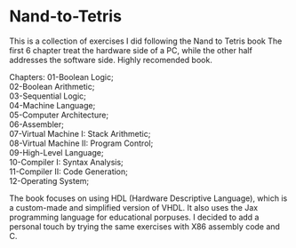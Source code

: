 # Nand-to-Tetris
This is a collection of exercises I did following the Nand to Tetris book
The first 6 chapter treat the hardware side of a PC, while the other half addresses the software side.
Highly recomended book. 

Chapters:
01-Boolean Logic;  
02-Boolean Arithmetic;  
03-Sequential Logic;  
04-Machine Language;  
05-Computer Architecture;  
06-Assembler;  
07-Virtual Machine I: Stack Arithmetic;  
08-Virtual Machine II: Program Control;  
09-High-Level Language;  
10-Compiler I: Syntax Analysis;  
11-Compiler II: Code Generation;  
12-Operating System;  

The book focuses on using HDL (Hardware Descriptive Language), which is a custom-made and simplified version of VHDL. It also uses the Jax programming language for educational porpuses.
I decided to add a personal touch by trying the same exercises with X86 assembly code and C.  
